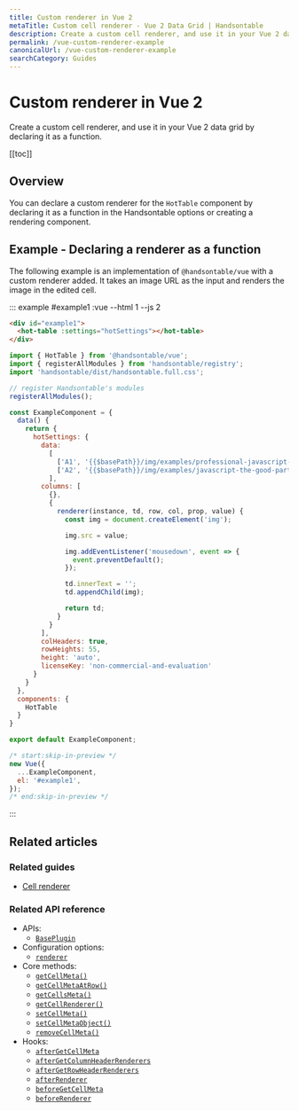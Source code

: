 ```yaml
---
title: Custom renderer in Vue 2
metaTitle: Custom cell renderer - Vue 2 Data Grid | Handsontable
description: Create a custom cell renderer, and use it in your Vue 2 data grid by declaring it as a function.
permalink: /vue-custom-renderer-example
canonicalUrl: /vue-custom-renderer-example
searchCategory: Guides
---
```


# Custom renderer in Vue 2

Create a custom cell renderer, and use it in your Vue 2 data grid by declaring it as a function.

[[toc]]

## Overview

You can declare a custom renderer for the `HotTable` component by declaring it as a function in the Handsontable options or creating a rendering component.

## Example - Declaring a renderer as a function

The following example is an implementation of `@handsontable/vue` with a custom renderer added. It takes an image URL as the input and renders the image in the edited cell.

::: example #example1 :vue --html 1 --js 2
```html
<div id="example1">
  <hot-table :settings="hotSettings"></hot-table>
</div>
```
```js
import { HotTable } from '@handsontable/vue';
import { registerAllModules } from 'handsontable/registry';
import 'handsontable/dist/handsontable.full.css';

// register Handsontable's modules
registerAllModules();

const ExampleComponent = {
  data() {
    return {
      hotSettings: {
        data:
          [
            ['A1', '{{$basePath}}/img/examples/professional-javascript-developers-nicholas-zakas.jpg'],
            ['A2', '{{$basePath}}/img/examples/javascript-the-good-parts.jpg']
          ],
        columns: [
          {},
          {
            renderer(instance, td, row, col, prop, value) {
              const img = document.createElement('img');

              img.src = value;

              img.addEventListener('mousedown', event => {
                event.preventDefault();
              });

              td.innerText = '';
              td.appendChild(img);

              return td;
            }
          }
        ],
        colHeaders: true,
        rowHeights: 55,
        height: 'auto',
        licenseKey: 'non-commercial-and-evaluation'
      }
    }
  },
  components: {
    HotTable
  }
}

export default ExampleComponent;

/* start:skip-in-preview */
new Vue({
  ...ExampleComponent,
  el: '#example1',
});
/* end:skip-in-preview */
```
:::

## Related articles

### Related guides

- [Cell renderer](@/guides/cell-functions/cell-renderer.md)

### Related API reference

- APIs:
  - [`BasePlugin`](@/api/basePlugin.md)
- Configuration options:
  - [`renderer`](@/api/options.md#renderer)
- Core methods:
  - [`getCellMeta()`](@/api/core.md#getcellmeta)
  - [`getCellMetaAtRow()`](@/api/core.md#getcellmetaatrow)
  - [`getCellsMeta()`](@/api/core.md#getcellsmeta)
  - [`getCellRenderer()`](@/api/core.md#getcellrenderer)
  - [`setCellMeta()`](@/api/core.md#setcellmeta)
  - [`setCellMetaObject()`](@/api/core.md#setcellmetaobject)
  - [`removeCellMeta()`](@/api/core.md#removecellmeta)
- Hooks:
  - [`afterGetCellMeta`](@/api/hooks.md#aftergetcellmeta)
  - [`afterGetColumnHeaderRenderers`](@/api/hooks.md#aftergetcolumnheaderrenderers)
  - [`afterGetRowHeaderRenderers`](@/api/hooks.md#aftergetrowheaderrenderers)
  - [`afterRenderer`](@/api/hooks.md#afterrenderer)
  - [`beforeGetCellMeta`](@/api/hooks.md#beforegetcellmeta)
  - [`beforeRenderer`](@/api/hooks.md#beforerenderer)
